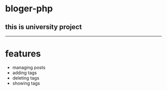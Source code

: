 # bloger-php
## this is university project

****
# features
- managing posts 
- adding tags
- deleting tags
- showing tags 
